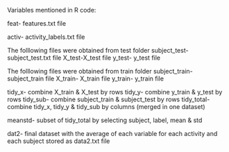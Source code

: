 Variables mentioned in R code:

feat- features.txt file

activ- activity_labels.txt file

The folllowing files were obtained from test folder
subject_test- subject_test.txt file
X_test-X_test file
y_test- y_test file

The folllowing files were obtained from train folder
subject_train- subject_train file
X_train- X_train file
y_train- y_train file
   
tidy_x- combine X_train & X_test by rows
tidy_y- combine y_train & y_test by rows
tidy_sub- combine subject_train & subject_test by rows
tidy_total-combine tidy_x, tidy_y & tidy_sub by columns (merged in one dataset)

meanstd- subset of tidy_total by selecting subject, label, mean & std

dat2- final dataset with the average of each variable for each activity and each subject stored as data2.txt file
